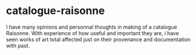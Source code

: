 # catalogue-raisonne

I have many opinions and personnal thoughts in making of a catalogue Raisonne. 
With experience of how useful and important they are, i have seen works of art total affected just on their provenance and documentation with past.

